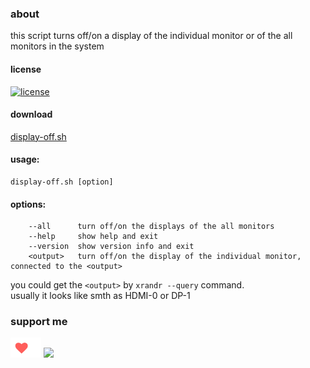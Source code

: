 ### about
this script turns off/on a display of the individual monitor or of the all monitors in the system

#### license  
[![license](https://img.shields.io/github/license/almaceleste/display-off.svg?longCache=true)](https://github.com/almaceleste/display-off/blob/master/LICENSE)

<!-- #### wiki -->

#### download
[display-off.sh](https://github.com/almaceleste/display-off/raw/master/display-off.sh)

#### usage:
```
display-off.sh [option]
```
#### options:  
```
    --all      turn off/on the displays of the all monitors  
    --help     show help and exit  
    --version  show version info and exit  
    <output>   turn off/on the display of the individual monitor, connected to the <output>
```

you could get the `<output>` by `xrandr --query` command.  
usually it looks like smth as HDMI-0 or DP-1

### support me
<!-- [![Beerpay](https://beerpay.io/almaceleste/display-off/badge.svg?style=beer)](https://beerpay.io/almaceleste/display-off) [![Beerpay](https://beerpay.io/almaceleste/display-off/make-wish.svg?style=flat)](https://beerpay.io/almaceleste/display-off?focus=wish) -->
[![Ko-fi](/assets/img/Ko-fi_logo_transparent.png)](https://ko-fi.com/almaceleste "bye me cofee")
[![](https://img.shields.io/badge/Paypal-donate_me-blue.svg?longCache=true&logo=paypal)](https://www.paypal.me/almaceleste "paypal | donate me") 
